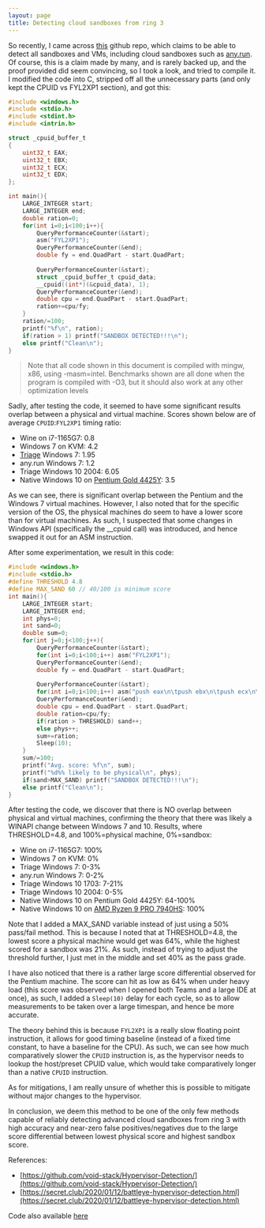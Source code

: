 ```yaml
---
layout: page
title: Detecting cloud sandboxes from ring 3
---
```

So recently, I came across [this](https://github.com/void-stack/Hypervisor-Detection/) github repo, which claims to be able to detect all sandboxes and VMs, including cloud sandboxes such as [any.run](https://app.any.run/). Of course, this is a claim made by many, and is rarely backed up, and the proof provided did seem convincing, so I took a look, and tried to compile it. I modified the code into C, stripped off all the unnecessary parts (and only kept the CPUID vs FYL2XP1 section), and got this:
```c
#include <windows.h>
#include <stdio.h>
#include <stdint.h>
#include <intrin.h>

struct _cpuid_buffer_t
{
    uint32_t EAX;
    uint32_t EBX;
    uint32_t ECX;
    uint32_t EDX;
};

int main(){
    LARGE_INTEGER start;
    LARGE_INTEGER end;
    double ration=0;
    for(int i=0;i<100;i++){
        QueryPerformanceCounter(&start);
        asm("FYL2XP1");
        QueryPerformanceCounter(&end);
        double fy = end.QuadPart - start.QuadPart;
        
        QueryPerformanceCounter(&start);
        struct _cpuid_buffer_t cpuid_data;
        __cpuid((int*)(&cpuid_data), 1);
        QueryPerformanceCounter(&end);
        double cpu = end.QuadPart - start.QuadPart;
        ration+=cpu/fy;
    }
    ration/=100;
    printf("%f\n", ration);
    if(ration > 1) printf("SANDBOX DETECTED!!!\n");
    else printf("Clean\n");
}
```
> Note that all code shown in this document is compiled with mingw, x86, using -masm=intel. Benchmarks shown are all done when the program is compiled with -O3, but it should also work at any other optimization levels

Sadly, after testing the code, it seemed to have some significant results overlap between a physical and virtual machine. Scores shown below are of average `CPUID`:`FYL2XP1` timing ratio:
-   Wine on i7-1165G7: 0.8
-   Windows 7 on KVM: 4.2
-   [Triage](https://tria.ge/) Windows 7: 1.95
-   any.run Windows 7: 1.2
-   Triage Windows 10 2004: 6.05
-   Native Windows 10 on [Pentium Gold 4425Y](https://ark.intel.com/content/www/us/en/ark/products/192786/intel-pentium-gold-processor-4425y-2m-cache-1-70-ghz.html): 3.5

As we can see, there is significant overlap between the Pentium and the Windows 7 virtual machines. However, I also noted that for the specific version of the OS, the physical machines do seem to have a lower score than for virtual machines. As such, I suspected that some changes in Windows API (specifically the __cpuid call) was introduced, and hence swapped it out for an ASM instruction.

After some experimentation, we result in this code:
```c
#include <windows.h>
#include <stdio.h>
#define THRESHOLD 4.8
#define MAX_SAND 60 // 40/100 is minimum score
int main(){
    LARGE_INTEGER start;
    LARGE_INTEGER end;
    int phys=0;
    int sand=0;
    double sum=0;
    for(int j=0;j<100;j++){
        QueryPerformanceCounter(&start);
        for(int i=0;i<100;i++) asm("FYL2XP1");
        QueryPerformanceCounter(&end);
        double fy = end.QuadPart - start.QuadPart;
        
        QueryPerformanceCounter(&start);
        for(int i=0;i<100;i++) asm("push eax\n\tpush ebx\n\tpush ecx\n\tpush edx\n\txor eax, eax\n\tCPUID\n\tpop edx\n\tpop ecx\n\tpop ebx\n\tpop eax");
        QueryPerformanceCounter(&end);
        double cpu = end.QuadPart - start.QuadPart;
        double ration=cpu/fy;
        if(ration > THRESHOLD) sand++;
        else phys++;
        sum+=ration;
        Sleep(10);
    }
    sum/=100;
    printf("Avg. score: %f\n", sum);
    printf("%d%% likely to be physical\n", phys);
    if(sand>MAX_SAND) printf("SANDBOX DETECTED!!!\n");
    else printf("Clean\n");
}
```


After testing the code, we discover that there is NO overlap between physical and virtual machines, confirming the theory that there was likely a WINAPI change between Windows 7 and 10. Results, where THRESHOLD=4.8, and 100%=physical machine, 0%=sandbox:
-   Wine on i7-1165G7: 100%
-   Windows 7 on KVM: 0%
-   Triage Windows 7: 0-3%
-   any.run Windows 7: 0-2%
-   Triage Windows 10 1703: 7-21%
-   Triage Windows 10 2004: 0-5%
-   Native Windows 10 on Pentium Gold 4425Y: 64-100%
-   Native Windows 10 on [AMD Ryzen 9 PRO 7940HS](https://www.amd.com/en/products/apu/amd-ryzen-9-pro-7940hs): 100%

Note that I added a MAX_SAND variable instead of just using a 50% pass/fail method. This is because I noted that at THRESHOLD=4.8, the lowest score a physical machine would get was 64%, while the highest scored for a sandbox was 21%. As such, instead of trying to adjust the threshold further, I just met in the middle and set 40% as the pass grade.

I have also noticed that there is a rather large score differential observed for the Pentium machine. The score can hit as low as 64% when under heavy load (this score was observed when I opened both Teams and a large IDE at once), as such, I added a `Sleep(10)` delay for each cycle, so as to allow measurements to be taken over a large timespan, and hence be more accurate.

The theory behind this is because `FYL2XP1` is a really slow floating point instruction, it allows for good timing baseline (instead of a fixed time constant, to have a baseline for the CPU). As such, we can see how much comparatively slower the `CPUID` instruction is, as the hypervisor needs to lookup the host/preset CPUID value, which would take comparatively longer than a native `CPUID` instruction.

As for mitigations, I am really unsure of whether this is possible to mitigate without major changes to the hypervisor.

In conclusion, we deem this method to be one of the only few methods capable of reliably detecting advanced cloud sandboxes from ring 3 with high accuracy and near-zero false positives/negatives due to the large score differential between lowest physical score and highest sandbox score.

References:
- [https://github.com/void-stack/Hypervisor-Detection/](https://github.com/void-stack/Hypervisor-Detection/)
- [https://secret.club/2020/01/12/battleye-hypervisor-detection.html](https://secret.club/2020/01/12/battleye-hypervisor-detection.html)

Code also available [here](https://github.com/lemond69/sandbox-detect)
